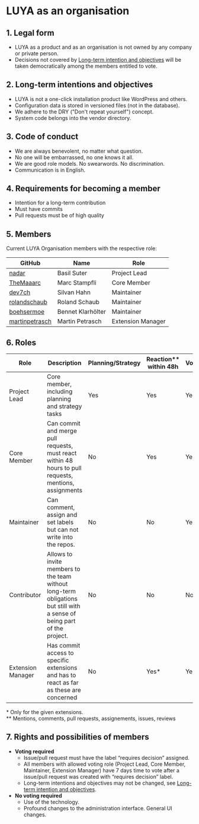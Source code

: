 # LUYA as an organisation

## 1. Legal form

+ LUYA as a product and as an organisation is not owned by any company or private person.
+ Decisions not covered by [Long-term intention and objectives](#2-long-term-intention-and-objectives) will be taken democratically among the members entitled to vote.

## 2. Long-term intentions and objectives

+ LUYA is not a one-click installation product like WordPress and others.
+ Configuration data is stored in versioned files (not in the database).
+ We adhere to the DRY ("Don't repeat yourself") concept.
+ System code belongs into the vendor directory.

## 3. Code of conduct

+ We are always benevolent, no matter what question.
+ No one will be embarrassed, no one knows it all.
+ We are good role models. No swearwords. No discrimination.
+ Communication is in English.

## 4. Requirements for becoming a member

+ Intention for a long-term contribution
+ Must have commits
+ Pull requests must be of high quality

## 5. Members

Current LUYA Organisation members with the respective role:

|GitHub|Name|Role
|------|----|----
|[nadar](https://github.com/nadar)|Basil Suter|Project Lead
|[TheMaaarc](https://github.com/TheMaaarc)|Marc Stampfli|Core Member
|[dev7ch](https://github.com/dev7ch)|Silvan Hahn|Maintainer
|[rolandschaub](https://github.com/rolandschaub)|Roland Schaub|Maintainer
|[boehsermoe](https://github.com/boehsermoe)|Bennet Klarhölter|Maintainer
|[martinpetrasch](https://github.com/martinpetrasch)|Martin Petrasch|Extension Manager

## 6. Roles

|Role|Description|Planning/Strategy|Reaction** within 48h|Voting|Commit Access/PR
|-----|------------|----------------|--------------|------|----------------
|Project Lead|Core member, including planning and strategy tasks|Yes|Yes|Yes|Yes
|Core Member|Can commit and merge pull requests, must react within 48 hours to pull requests, mentions, assignments|No|Yes|Yes|Yes
|Maintainer|Can comment, assign and set labels but can not write into the repos.|No|No|Yes|No
|Contributor|Allows to invite members to the team without long-term obligations but still with a sense of being part of the project.|No|No|No|No
|Extension Manager|Has commit access to specific extensions and has to react as far as these are concerned|No|Yes*|Yes|Yes*

\* Only for the given extensions.  
\*\* Mentions, comments, pull requests, assignements, issues, reviews

## 7. Rights and possibilities of members

+ **Voting required**
  + Issue/pull request must have the label “requires decision” assigned.
  + All members with allowed voting role (Project Lead, Core Member, Maintainer, Extension Manager) have 7 days time to vote after a issue/pull request was created with “requires decision” label.
  + Long-term intentions and objectives may not be changed, see [Long-term intention and objectives](#2-long-term-intention-and-objectives).
+ **No voting required**
  + Use of the technology.
  + Profound changes to the administration interface. General UI changes.
